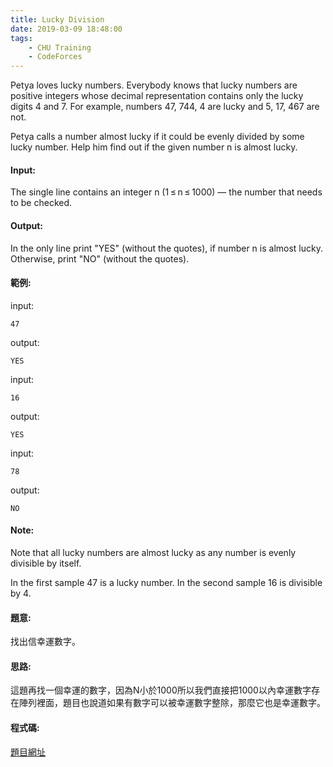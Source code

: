 ```yaml
---
title: Lucky Division
date: 2019-03-09 18:48:00
tags:
    - CHU Training
    - CodeForces
---
```

Petya loves lucky numbers. Everybody knows that lucky numbers are positive integers whose decimal representation contains only the lucky digits 4 and 7. For example, numbers 47, 744, 4 are lucky and 5, 17, 467 are not.

Petya calls a number almost lucky if it could be evenly divided by some lucky number. Help him find out if the given number n is almost lucky.
<!-- more -->
#### Input:
The single line contains an integer n (1 ≤ n ≤ 1000) — the number that needs to be checked.

#### Output:
In the only line print "YES" (without the quotes), if number n is almost lucky. Otherwise, print "NO" (without the quotes).

#### 範例:
input:
```
47
```
output:
```
YES
```
input:
```
16
```
output:
```
YES
```
input:
```
78
```
output:
```
NO
```
#### Note:
Note that all lucky numbers are almost lucky as any number is evenly divisible by itself.

In the first sample 47 is a lucky number. In the second sample 16 is divisible by 4.

#### 題意:
找出信幸運數字。

#### 思路:
這題再找一個幸運的數字，因為N小於1000所以我們直接把1000以內幸運數字存在陣列裡面，題目也說道如果有數字可以被幸運數字整除，那麼它也是幸運數字。

#### 程式碼:
<script src="https://gist.github.com/Daviswww/79c825a14fee509b9061b7d4fae97c74.js"></script>


[題目網址](https://codeforces.com/problemset/problem/122/A)
